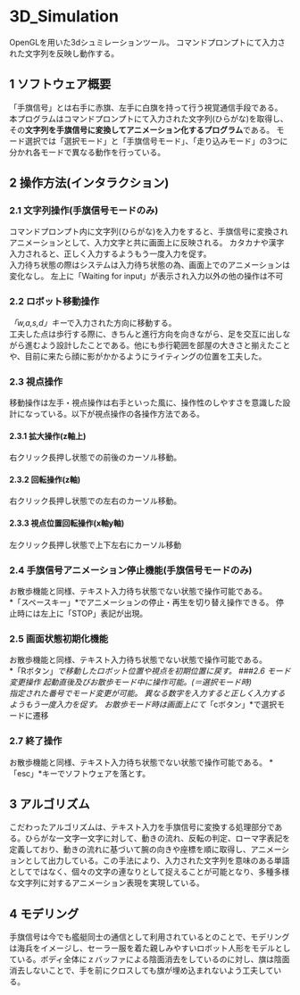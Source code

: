 # 3D_Simulation
OpenGLを用いた3dシュミレーションツール。  コマンドプロンプトにて入力された文字列を反映し動作する。

## 1	ソフトウェア概要
「手旗信号」とは右手に赤旗、左手に白旗を持って行う視覚通信手段である。  
本プログラムはコマンドプロンプトにて入力された文字列(ひらがな)を取得し、その**文字列を手旗信号に変換してアニメーション化するプログラム**である。
モード選択では「選択モード」と「手旗信号モード」、「走り込みモード」の3つに分かれ各モードで異なる動作を行っている。

## 2	操作方法(インタラクション)
### 2.1	文字列操作(手旗信号モードのみ)
コマンドプロンプト内に文字列(ひらがな)を入力をすると、手旗信号に変換されアニメーションとして、入力文字と共に画面上に反映される。
カタカナや漢字入力されると、正しく入力するようもう一度入力を促す。  
入力待ち状態の際はシステムは入力待ち状態の為、画面上でのアニメーションは変化なし。
左上に「Waiting for input」が表示され入力以外の他の操作は不可
### 2.2	ロボット移動操作
*「w,a,s,d」キー*で入力された方向に移動する。  
工夫した点は歩行する際に、きちんと進行方向を向きながら、足を交互に出しながら進むよう設計したことである。他にも歩行範囲を部屋の大きさと揃えたことや、目前に来たら顔に影がかかるようにライティングの位置を工夫した。

### 2.3	視点操作
移動操作は左手・視点操作は右手といった風に、操作性のしやすさを意識した設計になっている。以下が視点操作の各操作方法である。
#### 2.3.1	拡大操作(z軸上)
右クリック長押し状態での前後のカーソル移動。
#### 2.3.2	回転操作(z軸)
右クリック長押し状態での左右のカーソル移動。
#### 2.3.3	視点位置回転操作(x軸y軸)
左クリック長押し状態で上下左右にカーソル移動
	 
### 2.4	手旗信号アニメーション停止機能(手旗信号モードのみ)
お散歩機能と同様、テキスト入力待ち状態でない状態で操作可能である。  
*「スペースキー」*でアニメーションの停止・再生を切り替え操作できる。
停止時には左上に「STOP」表記が出現。
### 2.5	画面状態初期化機能
お散歩機能と同様、テキスト入力待ち状態でない状態で操作可能である。  
*「Rボタン」*で移動したロボット位置や視点を初期位置に戻す。
###2.6	モード変更操作
起動直後及びお散歩モード中に操作可能。(＝選択モード時)  
指定された番号でモード変更が可能。
異なる数字を入力すると正しく入力するようもう一度入力を促す。
お散歩モード時は画面上にて*「cボタン」*で選択モードに遷移
### 2.7	終了操作
お散歩機能と同様、テキスト入力待ち状態でない状態で操作可能である。
*「esc」*キーでソフトウェアを落とす。
 
## 3	アルゴリズム
こだわったアルゴリズムは、テキスト入力を手旗信号に変換する処理部分である。ひらがな一文字一文字に対して、動きの流れ、反転の判定、ローマ字表記を定義しており、動きの流れに基づいて腕の向きや座標を順に取得し、アニメーションとして出力している。この手法により、入力された文字列を意味のある単語としてではなく、個々の文字の連なりとして捉えることが可能となり、多種多様な文字列に対するアニメーション表現を実現している。
## 4	モデリング
手旗信号は今でも艦艇同士の通信として利用されているとのことで、モデリングは海兵をイメージし、セーラー服を着た親しみやすいロボット人形をモデルとしている。ボディ全体にｚバッファによる陰面消去をしているのに対し、旗は陰面消去しないことで、手を前にクロスしても旗が埋め込まれないよう工夫している。
 
